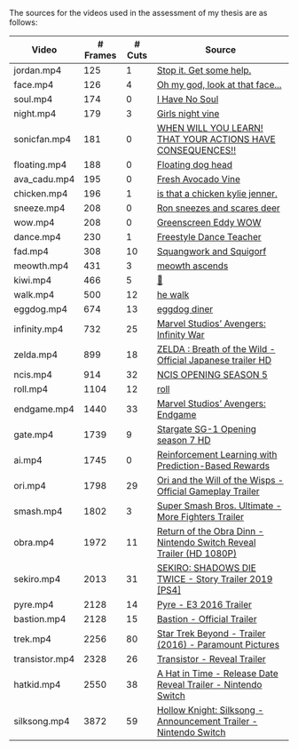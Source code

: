 The sources for the videos used in the assessment of my thesis are as follows:

| Video          | # Frames | # Cuts | Source                                                                                                                            |
| -------------- | -------- | ------ | --------------------------------------------------------------------------------------------------------------------------------- |
| jordan.mp4     | 125      | 1      | [Stop it. Get some help.](https://www.youtube.com/watch?v=9Deg7VrpHbM)                                                            |
| face.mp4       | 126      | 4      | [Oh my god, look at that face...](https://www.youtube.com/watch?v=_XVFm289U4c)                                                    |
| soul.mp4       | 174      | 0      | [I Have No Soul](https://www.youtube.com/watch?v=c38_1E_esPc)                                                                     |
| night.mp4      | 179      | 3      | [Girls night vine](https://www.youtube.com/watch?v=0qLjz7QMZwg)                                                                   |
| sonicfan.mp4   | 181      | 0      | [WHEN WILL YOU LEARN! THAT YOUR ACTIONS HAVE CONSEQUENCES!!](https://www.youtube.com/watch?v=iZlpsneDGBQ)                         |
| floating.mp4   | 188      | 0      | [Floating dog head](https://www.youtube.com/watch?v=JPhoyrcGJcw)                                                                  |
| ava_cadu.mp4   | 195      | 0      | [Fresh Avocado Vine](https://www.youtube.com/watch?v=bE4C8a48o1E)                                                                 |
| chicken.mp4    | 196      | 1      | [is that a chicken kylie jenner.](https://www.youtube.com/watch?v=1QF-dejfExg)                                                    |
| sneeze.mp4     | 208      | 0      | [Ron sneezes and scares deer](https://www.youtube.com/watch?v=MUINFs1Sp94)                                                        |
| wow.mp4        | 208      | 0      | [Greenscreen Eddy WOW](https://www.youtube.com/watch?v=9xG5EXxFSiQ)                                                               |
| dance.mp4      | 230      | 1      | [Freestyle Dance Teacher](https://www.youtube.com/watch?v=ZkNMZlkrzaU)                                                            |
| fad.mp4        | 308      | 10     | [Squangwork and Squigorf](https://www.youtube.com/watch?v=eotLQbeyGx4)                                                            |
| meowth.mp4     | 431      | 3      | [meowth ascends](https://www.youtube.com/watch?v=tAZMDz2Y7Nk)                                                                     |
| kiwi.mp4       | 466      | 5      | [🥝](https://www.youtube.com/watch?v=j1B_ScRYU4I)                                                                                 |
| walk.mp4       | 500      | 12     | [he walk](https://www.youtube.com/watch?v=xa1Zn6XrDlM)                                                                            |
| eggdog.mp4     | 674      | 13     | [eggdog diner](https://www.youtube.com/watch?v=l0Nc0-dFwAI)                                                                       |
| infinity.mp4   | 732      | 25     | [Marvel Studios’ Avengers: Infinity War](https://www.youtube.com/watch?v=pVxOVlm_lE8)                             |
| zelda.mp4      | 899      | 18     | [ZELDA : Breath of the Wild - Official Japanese trailer HD](https://www.youtube.com/watch?v=HyAWu86POpg)                          |
| ncis.mp4       | 914      | 32     | [NCIS OPENING SEASON 5](https://www.youtube.com/watch?v=tBqC9QJO58k)                                                              |
| roll.mp4       | 1104     | 12     | [roll](https://www.youtube.com/watch?v=gGn6ahUYkmY)                                                                            |
| endgame.mp4    | 1440     | 33     | [Marvel Studios’ Avengers: Endgame](https://www.youtube.com/watch?v=KCSNFZKbhZE)                                   |
| gate.mp4       | 1739     | 9      | [Stargate SG-1 Opening season 7 HD](https://www.youtube.com/watch?v=5qfQHEj_f4Y)                                                  |
| ai.mp4         | 1745     | 0      | [Reinforcement Learning with Prediction-Based Rewards](https://www.youtube.com/watch?v=40VZeFppDEM)                               |
| ori.mp4        | 1798     | 29     | [Ori and the Will of the Wisps - Official Gameplay Trailer](https://www.youtube.com/watch?v=miJmKpzbls4)   |
| smash.mp4      | 1802     | 3      | [Super Smash Bros. Ultimate - More Fighters Trailer](https://www.youtube.com/watch?v=cjdfqXIM-Ko)                                 |
| obra.mp4       | 1972     | 11     | [Return of the Obra Dinn - Nintendo Switch Reveal Trailer (HD 1080P)](https://www.youtube.com/watch?v=uzB-_Y-PAa8)                |
| sekiro.mp4     | 2013     | 31     | [SEKIRO: SHADOWS DIE TWICE - Story Trailer 2019 [PS4]](https://www.youtube.com/watch?v=ejsPm03-cN4)                               |
| pyre.mp4       | 2128     | 14     | [Pyre - E3 2016 Trailer](https://www.youtube.com/watch?v=nQS-aimTcDI)                                                             |
| bastion.mp4    | 2128     | 15     | [Bastion - Official Trailer](https://www.youtube.com/watch?v=mX48y24t9iU)                                                         |
| trek.mp4       | 2256     | 80     | [Star Trek Beyond - Trailer (2016) - Paramount Pictures](https://www.youtube.com/watch?v=XRVD32rnzOw)                             |
| transistor.mp4 | 2328     | 26     | [Transistor - Reveal Trailer](https://www.youtube.com/watch?v=GTik6sYT_BE)                                                        |
| hatkid.mp4     | 2550     | 38     | [A Hat in Time - Release Date Reveal Trailer - Nintendo Switch](https://www.youtube.com/watch?v=HNKoGd0WjVA)                      |
| silksong.mp4   | 3872     | 59     | [Hollow Knight: Silksong - Announcement Trailer - Nintendo Switch](https://www.youtube.com/watch?v=yQxwbZsL14Y)                   |
